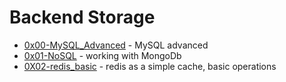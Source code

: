 
# Backend Storage

- [0x00-MySQL_Advanced]() - MySQL advanced
- [0x01-NoSQL](https://github.com/Nyaguthii-C/alx-backend-storage/tree/main/0x01-NoSQL) - working with MongoDb
- [0X02-redis_basic](https://github.com/Nyaguthii-C/alx-backend-storage/tree/main/0x02-redis_basic) - redis as a simple cache, basic operations
